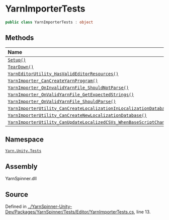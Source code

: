 # YarnImporterTests

```csharp
public class YarnImporterTests : object
```

## Methods

| Name | Description |
| :--- | :--- |
| [`Setup()`](yarnimportertests.setup.md) |  |
| [`TearDown()`](yarnimportertests.teardown.md) |  |
| [`YarnEditorUtility_HasValidEditorResources()`](yarnimportertests.yarneditorutility_hasvalideditorresources.md) |  |
| [`YarnImporter_CanCreateYarnProgram()`](yarnimportertests.yarnimporter_cancreateyarnprogram.md) |  |
| [`YarnImporter_OnInvalidYarnFile_ShouldNotParse()`](yarnimportertests.yarnimporter_oninvalidyarnfile_shouldnotparse.md) |  |
| [`YarnImporter_OnValidYarnFile_GetExpectedStrings()`](yarnimportertests.yarnimporter_onvalidyarnfile_getexpectedstrings.md) |  |
| [`YarnImporter_OnValidYarnFile_ShouldParse()`](yarnimportertests.yarnimporter_onvalidyarnfile_shouldparse.md) |  |
| [`YarnImporterUtility_CanCreateLocalizationInLocalizationDatabase()`](yarnimportertests.yarnimporterutility_cancreatelocalizationinlocalizationdatabase.md) |  |
| [`YarnImporterUtility_CanCreateNewLocalizationDatabase()`](yarnimportertests.yarnimporterutility_cancreatenewlocalizationdatabase.md) |  |
| [`YarnImporterUtility_CanUpdateLocalizedCSVs_WhenBaseScriptChanges()`](yarnimportertests.yarnimporterutility_canupdatelocalizedcsvs_whenbasescriptchanges.md) |  |

## Namespace

[`Yarn.Unity.Tests`](../)

## Assembly

YarnSpinner.dll

## Source

Defined in [../YarnSpinner-Unity-Dev/Packages/YarnSpinner/Tests/Editor/YarnImporterTests.cs](https://github.com/YarnSpinnerTool/YarnSpinner-Unity//blob/develop/Tests/Editor/YarnImporterTests.cs#L13), line 13.

